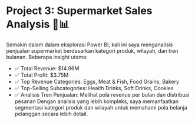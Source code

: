 # Project 3: Supermarket Sales Analysis 🛒📊

Semakin dalam dalam eksplorasi Power BI, kali ini saya menganalisis penjualan supermarket berdasarkan kategori produk, wilayah, dan tren bulanan. Beberapa insight utama:
- ✅ Total Revenue: $14.96M
- ✅ Total Profit: $3.75M
- ✅ Top Revenue Categories: Eggs, Meat & Fish, Food Grains, Bakery
- ✅ Top-Selling Subcategories: Health Drinks, Soft Drinks, Cookies
- ✅ Analisis Tren Penjualan: Melihat pola revenue per bulan dan distribusi pesanan
Dengan analisis yang lebih kompleks, saya memanfaatkan segmentasi kategori produk dan wilayah untuk memahami pola belanja pelanggan secara lebih detail.
